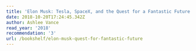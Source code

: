 ```yaml
---
title: 'Elon Musk: Tesla, SpaceX, and the Quest for a Fantastic Future'
date: 2018-10-20T17:24:45.342Z
author: Ashlee Vance
read_year: '2018'
recommendation: '3'
url: /bookshelf/elon-musk-quest-for-fantastic-future
---
```


